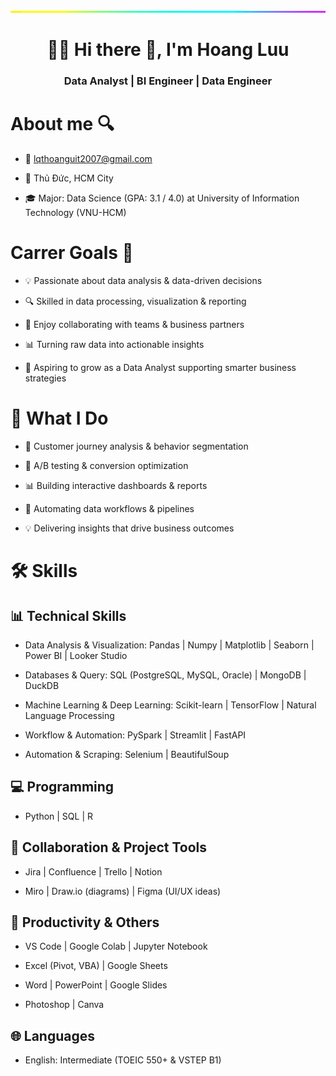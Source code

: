 <p align="center">
  <img src="https://raw.githubusercontent.com/AzmSurov/AzmSurov/master/Rainbow.gif" width="1200" />
</p>

<h1 align="center">👩‍💻 Hi there 👋, I'm Hoang Luu</h1>
<h3 align="center">Data Analyst | BI Engineer | Data Engineer</h3>

# About me 🔍

- 📧 lqthoanguit2007@gmail.com

- 📍 Thủ Đức, HCM City

- 🎓 Major: Data Science (GPA: 3.1 / 4.0) at University of Information Technology (VNU-HCM)



# Carrer Goals 🎯

- 💡 Passionate about data analysis & data-driven decisions

- 🔍 Skilled in data processing, visualization & reporting

- 🤝 Enjoy collaborating with teams & business partners

- 📊 Turning raw data into actionable insights

- 🚀 Aspiring to grow as a Data Analyst supporting smarter business strategies




# 💼 What I Do

- 🧭 Customer journey analysis & behavior segmentation

- 🧪 A/B testing & conversion optimization

- 📊 Building interactive dashboards & reports

- 🔄 Automating data workflows & pipelines

- 💡 Delivering insights that drive business outcomes

  


# 🛠️ Skills

## 📊 Technical Skills

- Data Analysis & Visualization: Pandas | Numpy | Matplotlib | Seaborn | Power BI | Looker Studio

- Databases & Query: SQL (PostgreSQL, MySQL, Oracle) | MongoDB | DuckDB

- Machine Learning & Deep Learning: Scikit-learn | TensorFlow | Natural Language Processing
  
- Workflow & Automation: PySpark | Streamlit | FastAPI 

- Automation & Scraping: Selenium | BeautifulSoup

  


## 💻 Programming

- Python | SQL | R


  

## 🤝 Collaboration & Project Tools

- Jira | Confluence | Trello | Notion

- Miro | Draw.io (diagrams) | Figma (UI/UX ideas)

  
  

## 📝 Productivity & Others

- VS Code | Google Colab | Jupyter Notebook

- Excel (Pivot, VBA) | Google Sheets

- Word | PowerPoint | Google Slides

- Photoshop | Canva




## 🌐 Languages

- English: Intermediate (TOEIC 550+ & VSTEP B1) 
      
